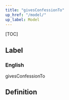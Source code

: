 ```yaml
---
title: "givesConfessionTo"
up_href: "/model/"
up_label: Model
---
```


[TOC]

## Label

### English
givesConfessionTo


## Definition



    
